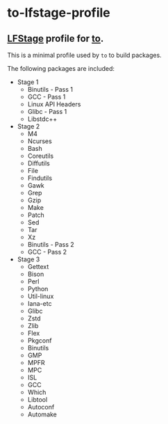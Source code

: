 # to-lfstage-profile

## [LFStage](https://github.com/toxikuu/lfstage) profile for [to](https://github.com/toxikuu/to).

This is a minimal profile used by `to` to build packages.

<!-- TODO: Add rationale for included packages -->
The following packages are included:
* Stage 1
    - Binutils - Pass 1
    - GCC - Pass 1
    - Linux API Headers
    - Glibc - Pass 1
    - Libstdc++
* Stage 2
    - M4
    - Ncurses
    - Bash
    - Coreutils
    - Diffutils
    - File
    - Findutils
    - Gawk
    - Grep
    - Gzip
    - Make
    - Patch
    - Sed
    - Tar
    - Xz
    - Binutils - Pass 2
    - GCC - Pass 2
* Stage 3
    - Gettext
    - Bison
    - Perl
    - Python
    - Util-linux
    - Iana-etc
    - Glibc
    - Zstd
    - Zlib
    - Flex
    - Pkgconf
    - Binutils
    - GMP
    - MPFR
    - MPC
    - ISL
    - GCC
    - Which
    - Libtool
    - Autoconf
    - Automake
